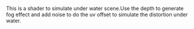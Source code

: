 This is a shader to simulate under water scene.Use the depth to generate fog effect and add noise to do the uv offset to simulate the distortion under water.
